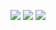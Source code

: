 ![](https://img.icons8.com/color/28/000000/typescript.png)
![](https://img.icons8.com/color/28/000000/react-native.png)
![](https://img.icons8.com/color/28/000000/graphql.png)

